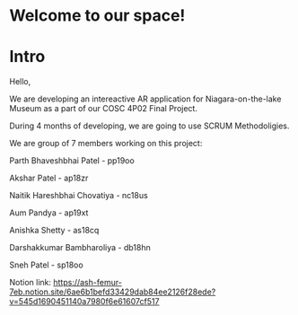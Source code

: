 # Welcome to our space!

# Intro

Hello, 

We are developing an intereactive AR application for Niagara-on-the-lake Museum as a part of our COSC 4P02 Final Project.

During 4 months of developing, we are going to use SCRUM Methodoligies.

We are group of 7 members working on this project:

Parth Bhaveshbhai Patel -  pp19oo

Akshar Patel - ap18zr

Naitik Hareshbhai Chovatiya - nc18us

Aum Pandya - ap19xt

Anishka Shetty - as18cq

Darshakkumar Bambharoliya - db18hn

Sneh Patel - sp18oo

Notion link: https://ash-femur-7eb.notion.site/6ae6b1befd33429dab84ee2126f28ede?v=545d1690451140a7980f6e61607cf517
